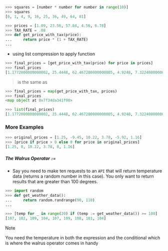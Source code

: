 
```python
>>> squares = [number * number for number in range(10)]
>>> squares
[0, 1, 4, 9, 16, 25, 36, 49, 64, 81]
```



```python
>>> prices = [1.09, 23.56, 57.84, 4.56, 6.78]
>>> TAX_RATE = .08
>>> def get_price_with_tax(price):
...     return price * (1 + TAX_RATE)
...
```

- using list compression to apply function
```python
>>> final_prices = [get_price_with_tax(price) for price in prices]
>>> final_prices
[1.1772000000000002, 25.4448, 62.467200000000005, 4.9248, 7.322400000000001]
```
> is the same as
```python
>>> final_prices = map(get_price_with_tax, prices)
>>> final_prices
<map object at 0x7f34da341f90>

>>> list(final_prices)
[1.1772000000000002, 25.4448, 62.467200000000005, 4.9248, 7.322400000000001]
```

### More Examples

```python
>>> original_prices = [1.25, -9.45, 10.22, 3.78, -5.92, 1.16]
>>> [price if price > 0 else 0 for price in original_prices]
[1.25, 0, 10.22, 3.78, 0, 1.16]
```

##### The Walrus Operator `:=`

- Say you need to make ten requests to an `API` that will return temperature data (returns a random number in this case). You only want to return results that are greater than 100 degrees.
```python
>>> import random
>>> def get_weather_data():
...     return random.randrange(90, 110)
...

>>> [temp for _ in range(20) if (temp := get_weather_data()) >= 100]
[107, 102, 109, 104, 107, 109, 108, 101, 104]
```

> [!note]
> You need the temperature in both the expression and the conditional which is where the walrus operator comes in handy

